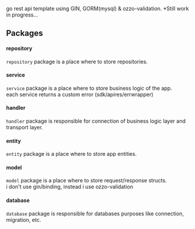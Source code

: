 go rest api template using GIN, GORM(mysql) & ozzo-validation.
\*Still work in progress...

## Packages

#### repository

`repository` package is a place where to store repositories.

#### service

`service` package is a place where to store business logic of the app. <br />
each service returns a custom error (sdk/apires/errwrapper)

#### handler

`handler` package is responsible for connection of business logic layer and transport layer.

#### entity

`entity` package is a place where to store app entities.

#### model

`model` package is a place where to store request/response structs.<br />
i don't use gin/binding, instead i use ozzo-validation

#### database

`database` package is responsible for databases purposes like connection, migration, etc.
